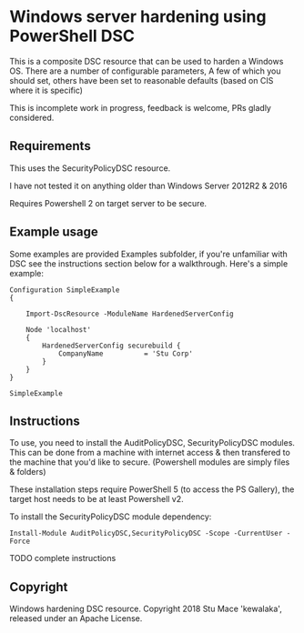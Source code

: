 # Windows server hardening using PowerShell DSC

This is a composite DSC resource that can be used to harden a Windows OS.  There are a number of configurable parameters,
A few of which you should set, others have been set to reasonable defaults (based on CIS where it is specific)

This is incomplete work in progress, feedback is welcome, PRs gladly considered.

## Requirements

This uses the SecurityPolicyDSC resource.

I have not tested it on anything older than Windows Server 2012R2 & 2016

Requires Powershell 2 on target server to be secure.

## Example usage

Some examples are provided Examples subfolder, if you're unfamiliar with DSC see the instructions section below for a
walkthrough.  Here's a simple example:

```
Configuration SimpleExample
{
    
    Import-DscResource -ModuleName HardenedServerConfig

    Node 'localhost'
    {
        HardenedServerConfig securebuild {
            CompanyName          = 'Stu Corp'
        } 
    }
}

SimpleExample
```

## Instructions

To use, you need to install the AuditPolicyDSC, SecurityPolicyDSC modules.  This can be done from a machine with internet access
& then transfered to the machine that you'd like to secure.  (Powershell modules are simply files & folders)

These installation steps require PowerShell 5 (to access the PS Gallery), the target host needs to be at least Powershell v2.

To install the SecurityPolicyDSC module dependency:
```
Install-Module AuditPolicyDSC,SecurityPolicyDSC -Scope -CurrentUser -Force
```

TODO complete instructions

## Copyright

Windows hardening DSC resource.
Copyright 2018 Stu Mace 'kewalaka', released under an Apache License.
